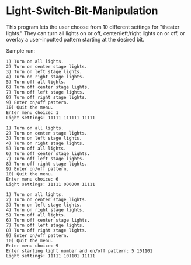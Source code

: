 # Light-Switch-Bit-Manipulation
This program lets the user choose from 10 different settings for "theater lights." They can turn all lights on or off, center/left/right lights on or off, or overlay a user-inputted pattern starting at the desired bit.

Sample run:
```
1) Turn on all lights.
2) Turn on center stage lights.
3) Turn on left stage lights.
4) Turn on right stage lights.
5) Turn off all lights.
6) Turn off center stage lights.
7) Turn off left stage lights.
8) Turn off right stage lights.
9) Enter on/off pattern.
10) Quit the menu.
Enter menu choice: 1
Light settings: 11111 111111 11111

1) Turn on all lights.
2) Turn on center stage lights.
3) Turn on left stage lights.
4) Turn on right stage lights.
5) Turn off all lights.
6) Turn off center stage lights.
7) Turn off left stage lights.
8) Turn off right stage lights.
9) Enter on/off pattern.
10) Quit the menu.
Enter menu choice: 6
Light settings: 11111 000000 11111

1) Turn on all lights.
2) Turn on center stage lights.
3) Turn on left stage lights.
4) Turn on right stage lights.
5) Turn off all lights.
6) Turn off center stage lights.
7) Turn off left stage lights.
8) Turn off right stage lights.
9) Enter on/off pattern.
10) Quit the menu.
Enter menu choice: 9
Enter starting light number and on/off pattern: 5 101101
Light settings: 11111 101101 11111
```
